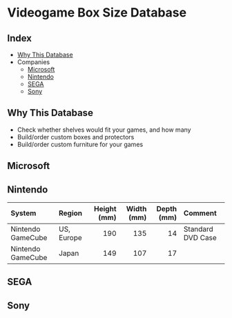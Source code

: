 # Videogame Box Size Database

<!-- Please keep alphabetical order throughout the database -->

## Index

* [Why This Database](#why-this-database)
* Companies
  * [Microsoft](#microsoft)
  * [Nintendo](#nintendo)
  * [SEGA](#sega)
  * [Sony](#sony)

## Why This Database

* Check whether shelves would fit your games, and how many
* Build/order custom boxes and protectors
* Build/order custom furniture for your games

## Microsoft

## Nintendo

| System            | Region     | Height (mm) | Width (mm) | Depth (mm) | Comment           |
|:------------------|:-----------|------------:|-----------:|-----------:|:------------------|
| Nintendo GameCube | US, Europe |         190 |        135 |         14 | Standard DVD Case |
| Nintendo GameCube | Japan      |         149 |        107 |         17 |                   |

## SEGA

## Sony
